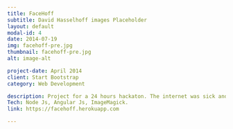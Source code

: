 ```yaml
---
title: FaceHoff
subtitle: David Hasselhoff images Placeholder
layout: default
modal-id: 4
date: 2014-07-19
img: facehoff-pre.jpg
thumbnail: facehoff-pre.jpg
alt: image-alt

project-date: April 2014
client: Start Bootstrap
category: Web Development

description: Project for a 24 hours hackaton. The internet was sick and tired of boring custom-sized placeholder images. This is the new favourite tool for developers looking for freedom that let the user choose their size and get back David Hasseloff images.
Tech: Node Js, Angular Js, ImageMagick.
link: https://facehoff.herokuapp.com

---
```

